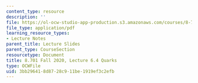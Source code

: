 ```yaml
---
content_type: resource
description: ''
file: https://ol-ocw-studio-app-production.s3.amazonaws.com/courses/8-701-introduction-to-nuclear-and-particle-physics-fall-2020/3bb296418d8728c911be1919ef3c2efb_MIT8_701f20_lec6.4.pdf
file_type: application/pdf
learning_resource_types:
- Lecture Notes
parent_title: Lecture Slides
parent_type: CourseSection
resourcetype: Document
title: 8.701 Fall 2020, Lecture 6.4 Quarks
type: OCWFile
uid: 3bb29641-8d87-28c9-11be-1919ef3c2efb
---
```

